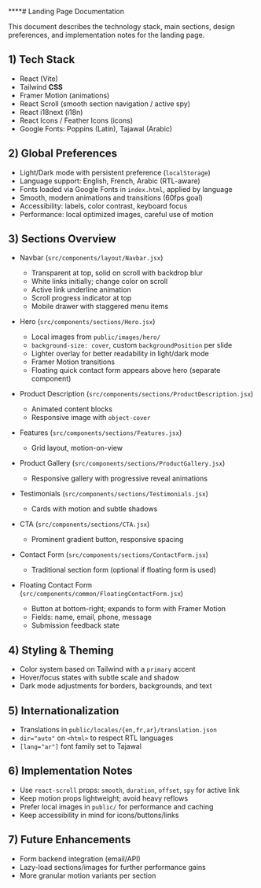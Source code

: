 ****# Landing Page Documentation

This document describes the technology stack, main sections, design preferences, and implementation notes for the landing page.

## 1) Tech Stack

- React (Vite)
- Tailwind **CSS**
- Framer Motion (animations)
- React Scroll (smooth section navigation / active spy)
- React i18next (i18n)
- React Icons / Feather Icons (icons)
- Google Fonts: Poppins (Latin), Tajawal (Arabic)

## 2) Global Preferences

- Light/Dark mode with persistent preference (`localStorage`)
- Language support: English, French, Arabic (RTL-aware)
- Fonts loaded via Google Fonts in `index.html`, applied by language
- Smooth, modern animations and transitions (60fps goal)
- Accessibility: labels, color contrast, keyboard focus
- Performance: local optimized images, careful use of motion

## 3) Sections Overview

- Navbar (`src/components/layout/Navbar.jsx`)
  - Transparent at top, solid on scroll with backdrop blur
  - White links initially; change color on scroll
  - Active link underline animation
  - Scroll progress indicator at top
  - Mobile drawer with staggered menu items

- Hero (`src/components/sections/Hero.jsx`)
  - Local images from `public/images/hero/`
  - `background-size: cover`, custom `backgroundPosition` per slide
  - Lighter overlay for better readability in light/dark mode
  - Framer Motion transitions
  - Floating quick contact form appears above hero (separate component)

- Product Description (`src/components/sections/ProductDescription.jsx`)
  - Animated content blocks
  - Responsive image with `object-cover`

- Features (`src/components/sections/Features.jsx`)
  - Grid layout, motion-on-view

- Product Gallery (`src/components/sections/ProductGallery.jsx`)
  - Responsive gallery with progressive reveal animations

- Testimonials (`src/components/sections/Testimonials.jsx`)
  - Cards with motion and subtle shadows

- CTA (`src/components/sections/CTA.jsx`)
  - Prominent gradient button, responsive spacing

- Contact Form (`src/components/sections/ContactForm.jsx`)
  - Traditional section form (optional if floating form is used)

- Floating Contact Form (`src/components/common/FloatingContactForm.jsx`)
  - Button at bottom-right; expands to form with Framer Motion
  - Fields: name, email, phone, message
  - Submission feedback state

## 4) Styling & Theming

- Color system based on Tailwind with a `primary` accent
- Hover/focus states with subtle scale and shadow
- Dark mode adjustments for borders, backgrounds, and text

## 5) Internationalization

- Translations in `public/locales/{en,fr,ar}/translation.json`
- `dir="auto"` on `<html>` to respect RTL languages
- `[lang="ar"]` font family set to Tajawal

## 6) Implementation Notes

- Use `react-scroll` props: `smooth`, `duration`, `offset`, `spy` for active link
- Keep motion props lightweight; avoid heavy reflows
- Prefer local images in `public/` for performance and caching
- Keep accessibility in mind for icons/buttons/links

## 7) Future Enhancements

- Form backend integration (email/API)
- Lazy-load sections/images for further performance gains
- More granular motion variants per section

